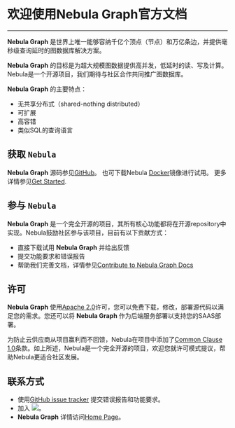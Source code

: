 # 欢迎使用Nebula Graph官方文档
---

**Nebula Graph** 是世界上唯一能够容纳千亿个顶点（节点）和万亿条边，并提供毫秒级查询延时的图数据库解决方案。

**Nebula Graph** 的目标是为超大规模图数据提供高并发，低延时的读、写及计算。Nebula是一个开源项目，我们期待与社区合作共同推广图数据库。

**Nebula Graph** 的主要特点：

 * 无共享分布式（shared-nothing distributed）
 * 可扩展
 * 高容错
 * 类似SQL的查询语言

## 获取 `Nebula` ##

**Nebula Graph** 源码参见[GitHub](https://github.com/vesoft-inc/nebula)。
也可下载Nebula [Docker](https://hub.docker.com/r/vesoft/nebula-graph/tags)镜像进行试用。
更多详情参见[Get Started](cn-get-started.md).

## 参与 `Nebula` ##

**Nebula Graph** 是一个完全开源的项目，其所有核心功能都将在开源repository中实现。Nebula鼓励社区参与该项目，目前有以下贡献方式：

* 直接下载试用 **Nebula Graph** 并给出反馈
* 提交功能要求和错误报告
* 帮助我们完善文档，详情参见[Contribute to Nebula Graph Docs](cn-contribute-to-documentation.md)

## 许可 ###
**Nebula Graph** 使用[Apache 2.0](https://www.apache.org/licenses/LICENSE-2.0)许可，您可以免费下载，修改，部署源代码以满足您的需求。您还可以将 **Nebula Graph** 作为后端服务部署以支持您的SAAS部署。

为防止云供应商从项目赢利而不回馈，Nebula在项目中添加了[Common Clause 1.0](https://commonsclause.com/)条款。如上所述，Nebula是一个完全开源的项目，欢迎您就许可模式提议，帮助Nebula更适合社区发展。
## 联系方式
- 使用[GitHub issue tracker](https://github.com/vesoft-inc/nebula/issues) 提交错误报告和功能要求。
- 加入 [![](https://img.shields.io/badge/slack-nebula-519dd9.svg)](https://nebulagraph.slack.com/archives/DJQC9P0H5/p1557815158000200)。
- **Nebula Graph** 详情访问[Home Page](http://nebula-graph.io/)。
